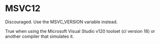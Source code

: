   

# MSVC12  
Discouraged.  Use the MSVC_VERSION variable instead.  

True when using the Microsoft Visual Studio v120 toolset
(cl version 18) or another compiler that simulates it.  

